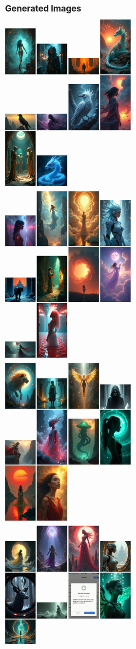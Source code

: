 # Generated Images



<img src="2025_08_03_01.png" width="100"/> <img src="2025_08_03_02.png" width="100"/> <img src="2025_08_03_03.png" width="100"/> <img src="2025_08_03_04.png" width="100"/> <img src="2025_08_03_05.png" width="100"/> <img src="2025_08_03_06.png" width="100"/> <img src="2025_08_03_07.png" width="100"/> <img src="2025_08_03_08.png" width="100"/> <img src="2025_08_03_09.png" width="100"/> <img src="2025_08_03_10.png" width="100"/>

<img src="2025_08_03_11.png" width="100"/> <img src="2025_08_03_12.png" width="100"/> <img src="2025_08_03_13.png" width="100"/> <img src="2025_08_03_14.png" width="100"/> <img src="2025_08_03_15.png" width="100"/> <img src="2025_08_03_16.png" width="100"/> <img src="2025_08_03_17.png" width="100"/> <img src="2025_08_03_18.png" width="100"/> <img src="2025_08_03_19.png" width="100"/> <img src="2025_08_03_20.png" width="100"/>

<img src="2025_08_03_21.png" width="100"/> <img src="2025_08_03_22.png" width="100"/> <img src="2025_08_03_23.png" width="100"/> <img src="2025_08_03_24.png" width="100"/> <img src="2025_08_03_25.png" width="100"/> <img src="2025_08_03_26.png" width="100"/> <img src="2025_08_03_27.png" width="100"/> <img src="2025_08_03_28.png" width="100"/> <img src="2025_08_03_29.png" width="100"/> <img src="2025_08_03_30.png" width="100"/>

<img src="2025_08_03_31.png" width="100"/> <img src="2025_08_03_32.png" width="100"/> <img src="2025_08_03_33.png" width="100"/> <img src="2025_08_03_34.png" width="100"/> <img src="2025_08_03_35.png" width="100"/> <img src="2025_08_03_36.png" width="100"/> <img src="2025_08_03_37.png" width="100"/> <img src="2025_08_03_38.png" width="100"/> <img src="2025_08_03_39.png" width="100"/>